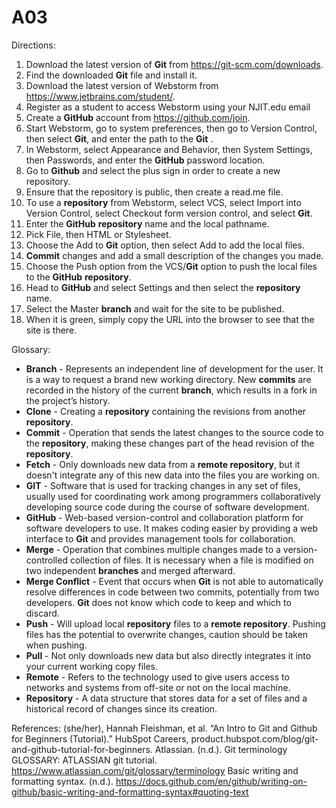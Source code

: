 # A03
Directions:
1. Download the latest version of **Git** from https://git-scm.com/downloads.
2. Find the downloaded **Git** file and install it.
3. Download the latest version of Webstorm from https://www.jetbrains.com/student/.
4. Register as a student to access Webstorm using your NJIT.edu email
5. Create a **GitHub** account from https://github.com/join.
6. Start Webstorm, go to system preferences, then go to Version Control, then select **Git**, and enter the path to the **Git** .
7. In Webstorm, select Appearance and Behavior, then System Settings, then Passwords, and enter the **GitHub** password location.
8. Go to **Github** and select the plus sign in order to create a new repository.
9. Ensure that the repository is public, then create a read.me file.
10. To use a **repository** from Webstorm, select VCS, select Import into Version Control, select Checkout form version control, and select **Git**.
11. Enter the **GitHub** **repository** name and the local pathname.
12. Pick File, then HTML or Stylesheet.
13. Choose the Add to **Git** option, then select Add to add the local files.
14. **Commit** changes and add a small description of the changes you made.
15. Choose the Push option from the VCS/**Git** option to push the local files to the **GitHub** **repository**.
16. Head to **GitHub** and select Settings and then select the **repository** name.
17. Select the Master **branch** and wait for the site to be published.
18. When it is green, simply copy the URL into the browser to see that the site is there.

Glossary:
* **Branch** -  Represents an independent line of development for the user. It is a way to request a brand new working directory. New **commits** are recorded in the history of the current **branch**, which results in a fork in the project’s history.
* **Clone** - Creating a **repository** containing the revisions from another **repository**.
* **Commit** - Operation that sends the latest changes to the source code to the **repository**, making these changes part of the head revision of the **repository**.
* **Fetch** - Only downloads new data from a **remote repository**, but it doesn't integrate any of this new data into the files you are working on.
* **GIT** - Software that is used for tracking changes in any set of files, usually used for coordinating work among programmers collaboratively developing source code during the course of software development.
* **GitHub** - Web-based version-control and collaboration platform for software developers to use. It makes coding easier by providing a web interface to **Git** and provides management tools for collaboration.
* **Merge** - Operation that combines multiple changes made to a version-controlled collection of files. It is necessary when a file is modified on two independent **branches** and merged afterward.
* **Merge Conflict** - Event that occurs when **Git** is not able to automatically resolve differences in code between two commits, potentially from two developers. **Git** does not know which code to keep and which to discard.
* **Push** - Will upload local **repository** files to a **remote repository**. Pushing files has the potential to overwrite changes, caution should be taken when pushing.
* **Pull** - Not only downloads new data but also directly integrates it into your current working copy files.
* **Remote** - Refers to the technology used to give users access to networks and systems from off-site or not on the local machine.
* **Repository** - A data structure that stores data for a set of files and a historical record of changes since its creation.

References:
(she/her), Hannah Fleishman, et al. “An Intro to Git and Github for Beginners (Tutorial).” HubSpot Careers, product.hubspot.com/blog/git-and-github-tutorial-for-beginners. 
Atlassian. (n.d.). Git terminology GLOSSARY: ATLASSIAN git tutorial. https://www.atlassian.com/git/glossary/terminology
Basic writing and formatting syntax. (n.d.). https://docs.github.com/en/github/writing-on-github/basic-writing-and-formatting-syntax#quoting-text
